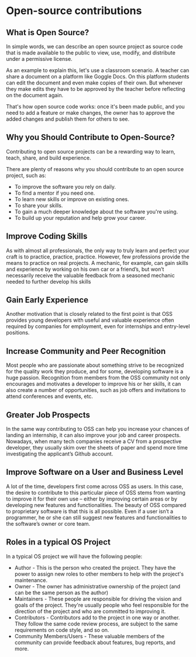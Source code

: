 # Open-source contributions

## What is Open Source?

In simple words, we can describe an open source project as source code that is made available to the public to view, use, modify, and distribute under a permissive license.

As an example to explain this, let's use a classroom scenario. A teacher can share a document on a platform like Goggle Docs. On this platform students can edit the document and even make copies of their own. But whenever they make edits they have to be approved by the teacher before reflecting on the document again.

That's how open source code works: once it's been made public, and you need to add a feature or make changes, the owner has to approve the added changes and publish them for others to see.

## Why you Should Contribute to Open-Source?

Contributing to open source projects can be a rewarding way to learn, teach, share, and build experience.

There are plenty of reasons why you should contribute to an open source project, such as:

- To improve the software you rely on daily.
- To find a mentor if you need one.
- To learn new skills or improve on existing ones.
- To share your skills.
- To gain a much deeper knowledge about the software you're using.
- To build up your reputation and help grow your career.

## Improve Coding Skills

As with almost all professionals, the only way to truly learn and perfect your craft is to practice, practice, practice. However, few professions provide the means to practice on real projects. A mechanic, for example, can gain skills and experience by working on his own car or a friend’s, but won’t necessarily receive the valuable feedback from a seasoned mechanic needed to further develop his skills

## Gain Early Experience
Another motivation that is closely related to the first point is that OSS provides young developers with useful and valuable experience often required by companies for employment, even for internships and entry-level positions.

## Increase Community and Peer Recognition
Most people who are passionate about something strive to be recognized for the quality work they produce, and for some, developing software is a huge passion. Recognition from members from the OSS community not only encourages and motivates a developer to improve his or her skills, it can also create a number of opportunities, such as job offers and invitations to attend conferences and events, etc.

## Greater Job Prospects
In the same way contributing to OSS can help you increase your chances of landing an internship, it can also improve your job and career prospects. Nowadays, when many tech companies receive a CV from a prospective developer, they usually skim over the sheets of paper and spend more time investigating the applicant’s Github account.

## Improve Software on a User and Business Level
A lot of the time, developers first come across OSS as users. In this case, the desire to contribute to this particular piece of OSS stems from wanting to improve it for their own use – either by improving certain areas or by developing new features and functionalities. The beauty of OSS compared to proprietary software is that this is all possible. Even if a user isn’t a programmer, he or she can still suggest new features and functionalities to the software’s owner or core team.

## Roles in a typical OS Project

In a typical OS project we will have the following people:

- Author - This is the person who created the project. They have the power to assign new roles to other members to help with the project's maintenance.
- Owner - The owner has administrative ownership of the project (and can be the same person as the author)
- Maintainers - These people are responsible for driving the vision and goals of the project. They're usually people who feel responsible for the direction of the project and who are committed to improving it.
- Contributors - Contributors add to the project in one way or another. They follow the same code review process, are subject to the same requirements on code style, and so on.
- Community Members/Users - These valuable members of the community can provide feedback about features, bug reports, and more.